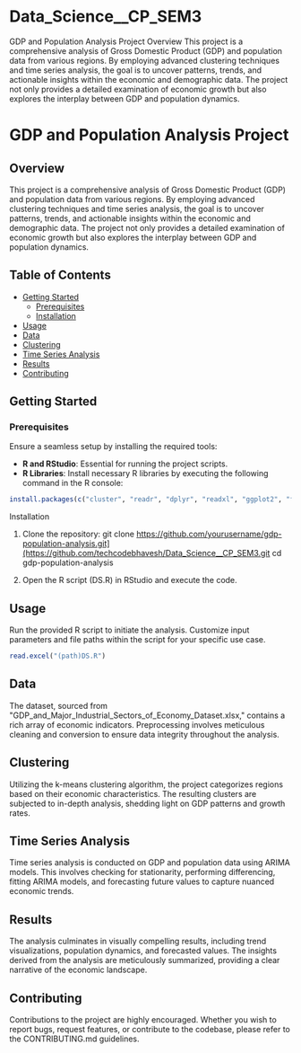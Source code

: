 # Data_Science__CP_SEM3



GDP and Population Analysis Project
Overview
This project is a comprehensive analysis of Gross Domestic Product (GDP) and population data from various regions. By employing advanced clustering techniques and time series analysis, the goal is to uncover patterns, trends, and actionable insights within the economic and demographic data. The project not only provides a detailed examination of economic growth but also explores the interplay between GDP and population dynamics.

# GDP and Population Analysis Project

## Overview

This project is a comprehensive analysis of Gross Domestic Product (GDP) and population data from various regions. By employing advanced clustering techniques and time series analysis, the goal is to uncover patterns, trends, and actionable insights within the economic and demographic data. The project not only provides a detailed examination of economic growth but also explores the interplay between GDP and population dynamics.

## Table of Contents

- [Getting Started](#getting-started)
  - [Prerequisites](#prerequisites)
  - [Installation](#installation)
- [Usage](#usage)
- [Data](#data)
- [Clustering](#clustering)
- [Time Series Analysis](#time-series-analysis)
- [Results](#results)
- [Contributing](#contributing)


## Getting Started

### Prerequisites

Ensure a seamless setup by installing the required tools:

- **R and RStudio**: Essential for running the project scripts.
- **R Libraries**: Install necessary R libraries by executing the following command in the R console:

```R
install.packages(c("cluster", "readr", "dplyr", "readxl", "ggplot2", "forecast", "tseries", "corrplot", "TSA"))
```
Installation
1. Clone the repository:
   git clone https://github.com/yourusername/gdp-population-analysis.git](https://github.com/techcodebhavesh/Data_Science__CP_SEM3.git
   cd gdp-population-analysis
   
2. Open the R script (DS.R) in RStudio and execute the code.

## Usage
Run the provided R script to initiate the analysis. Customize input parameters and file paths within the script for your specific use case.
```R
read.excel("(path)DS.R")
```
## Data
The dataset, sourced from "GDP_and_Major_Industrial_Sectors_of_Economy_Dataset.xlsx," contains a rich array of economic indicators. Preprocessing involves meticulous cleaning and conversion to ensure data integrity throughout the analysis.

## Clustering
Utilizing the k-means clustering algorithm, the project categorizes regions based on their economic characteristics. The resulting clusters are subjected to in-depth analysis, shedding light on GDP patterns and growth rates.

## Time Series Analysis
Time series analysis is conducted on GDP and population data using ARIMA models. This involves checking for stationarity, performing differencing, fitting ARIMA models, and forecasting future values to capture nuanced economic trends.

## Results
The analysis culminates in visually compelling results, including trend visualizations, population dynamics, and forecasted values. The insights derived from the analysis are meticulously summarized, providing a clear narrative of the economic landscape.

## Contributing
Contributions to the project are highly encouraged. Whether you wish to report bugs, request features, or contribute to the codebase, please refer to the CONTRIBUTING.md guidelines.



   




